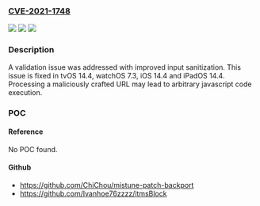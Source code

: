 ### [CVE-2021-1748](https://cve.mitre.org/cgi-bin/cvename.cgi?name=CVE-2021-1748)
![](https://img.shields.io/static/v1?label=Product&message=tvOS&color=blue)
![](https://img.shields.io/static/v1?label=Version&message=%3C%2014.4%20&color=brighgreen)
![](https://img.shields.io/static/v1?label=Vulnerability&message=Processing%20a%20maliciously%20crafted%20URL%20may%20lead%20to%20arbitrary%20javascript%20code%20execution&color=brighgreen)

### Description

A validation issue was addressed with improved input sanitization. This issue is fixed in tvOS 14.4, watchOS 7.3, iOS 14.4 and iPadOS 14.4. Processing a maliciously crafted URL may lead to arbitrary javascript code execution.

### POC

#### Reference
No POC found.

#### Github
- https://github.com/ChiChou/mistune-patch-backport
- https://github.com/Ivanhoe76zzzz/itmsBlock

